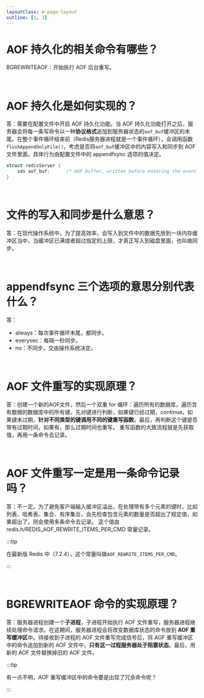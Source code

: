 ```yaml
---
layoutClass: m-page-layout
outline: [1, 3]
---
```


# AOF 持久化的相关命令有哪些？
BGREWRITEAOF：开始执行 AOF 后台重写。

<br>

# AOF 持久化是如何实现的？
答：需要在配置文件中开启 AOF 持久化功能。当 AOF 持久化功能打开之后，服务器会将每一条写命令以一种**协议格式**追加到服务器状态的`aof_buf`缓冲区的末尾。在整个事件循环结束前（Redis服务器进程就是一个事件循环），会调用函数`flushAppendOnlyFile()`，考虑是否将`aof_buf`缓冲区中的内容写入和同步到 AOF 文件里面。具体行为由配置文件中的 appendfsync 选项的值决定。

```c
struct redisServer {
	sds aof_buf;      /* AOF buffer, written before entering the event loop */
}
```

<br>

# 文件的写入和同步是什么意思？
答：在现代操作系统中，为了提高效率，会写入到文件中的数据先放到一块内存缓冲区当中，当缓冲区已满或者超过指定的上限，才真正写入到磁盘里面，也叫做同步。

<br>

# appendfsync 三个选项的意思分别代表什么？
答：

* always：每次事件循环末尾，都同步。
* everysec：每隔一秒同步。
* no：不同步，交由操作系统决定。

<br>

# AOF 文件重写的实现原理？
答：创建一个新的AOF文件，然后一个双重 for 循环：遍历所有的数据库，遍历含有数据的数据库中的所有键。先对键进行判断，如果键已经过期，continue。如果键未过期，**针对不同类型的键调用不同的键重写函数**。最后，再判断这个键是否带有过期时间，如果有，那么过期时间也重写。
重写函数的大致流程就是先获取值，再用一条命令去记录。

<br>

# AOF 文件重写一定是用一条命令记录吗？
答：不一定。为了避免客户端输入缓冲区溢出，在处理带有多个元素的键时，比如列表、哈希表、集合、有序集合，会先检查包含元素的数量是否超出了规定值，如果超出了，则会使用多条命令去记录。
这个值由 redis.h/REDIS_AOF_REWRITE_ITEMS_PER_CMD 常量记录。

:::tip

在最新版 Redis 中（7.2.4），这个常量叫做`AOF_REWRITE_ITEMS_PER_CMD`。

:::

<br>

# BGREWRITEAOF 命令的实现原理？
答：服务器进程创建一个**子进程**，子进程开始执行 AOF 文件重写，服务器进程继续处理命令请求。在这期间，服务器进程会将改变数据库状态的命令放到 **AOF 重写缓冲区**中。待接收到子进程的 AOF 文件重写完成信号后，将 AOF 重写缓冲区中的命令追加到新的 AOF 文件中，**只有这一过程服务器处于阻塞状态**。最后，用新的 AOF 文件替换掉旧的 AOF 文件。

:::tip

有一点不明，AOF 重写缓冲区中的命令要是出现了冗余命令呢？

:::
